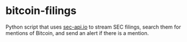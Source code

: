 # bitcoin-filings
Python script that uses [sec-api.io](https://sec-api.io/) to stream SEC filings, search them for mentions of Bitcoin, and send an alert if there is a mention.
